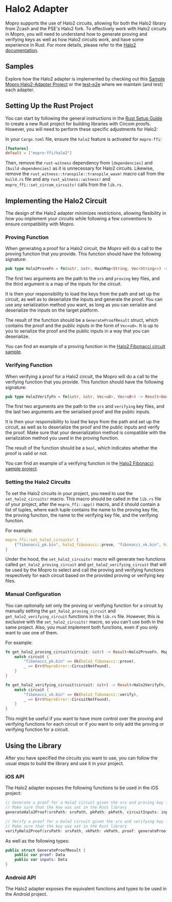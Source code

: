 # Halo2 Adapter

Mopro supports the use of Halo2 circuits, allowing for both the Halo2 library from Zcash and the PSE's Halo2 fork. To effectively work with Halo2 circuits in Mopro, you will need to understand how to generate proving and verifying keys as well as how Halo2 circuits work, and have some experience in Rust. For more details, please refer to the [Halo2 documentation](https://zcash.github.io/halo2/).

## Samples

Explore how the Halo2 adapter is implemented by checking out this [Sample Mopro Halo2-Adapter Project](https://github.com/zkmopro/halo2-app) or the [test-e2e](https://github.com/zkmopro/mopro/tree/main/test-e2e) where we maintain (and test) each adapter.

## Setting Up the Rust Project

You can start by following the general instructions in the [Rust Setup Guide](/getting-started/rust-setup.md) to create a new Rust project for building libraries with Circom proofs. However, you will need to perform these specific adjustments for Halo2:

In your `Cargo.toml` file, ensure the `halo2` feature is activated for `mopro-ffi`:

```toml
[features]
default = ["mopro-ffi/halo2"]
```

Then, remove the `rust-witness` dependency from `[dependencies]` and `[build-dependencies]` as it is unnecessary for Halo2 circuits.
Likewise, remove the `rust_witness::transpile::transpile_wasm!` macro call from the `build.rs` file and any `rust_witness::witness!` and `mopro_ffi::set_circom_circuits!` calls from the `lib.rs`.

## Implementing the Halo2 Circuit

The design of the Halo2 adapter minimizes restrictions, allowing flexibility in how you implement your circuits while following a few conventions to ensure compatibility with Mopro.

### Proving Function

When generating a proof for a Halo2 circuit, the Mopro will do a call to the proving function that you provide. This function should have the following signature:

```rust
pub type Halo2ProveFn = fn(&str, &str, HashMap<String, Vec<String>>) -> Result<GenerateProofResult, Box<dyn std::error::Error>>;
```

The first two arguments are the path to the `srs` and `proving` key files, and the third argument is a map of the inputs for the circuit.

It is then your responsibility to load the keys from the path and set up the circuit, as well as to deserialize the inputs and generate the proof. You can use any serialization method you want, as long as you can serialize and deserialize the inputs on the target platform.

The result of the function should be a `GenerateProofResult` struct, which contains the proof and the public inputs in the form of `Vec<u8>`. It is up to you to serialize the proof and the public inputs in a way that you can deserialize.

You can find an example of a proving function in the [Halo2 Fibonacci circuit sample](https://github.com/ElusAegis/halo2-fibonacci-sample/blob/main/src/lib.rs).

### Verifying Function

When verifying a proof for a Halo2 circuit, the Mopro will do a call to the verifying function that you provide. This function should have the following signature:

```rust
pub type Halo2VerifyFn = fn(&str, &str, Vec<u8>, Vec<u8>) -> Result<bool, Box<dyn std::error::Error>>;
```

The first two arguments are the path to the `srs` and `verifying` key files, and the last two arguments are the serialised proof and the public inputs.

It is then your responsibility to load the keys from the path and set up the circuit, as well as to deserialize the proof and the public inputs and verify the proof. 
Make sure that your deserialization method is compatible with the serialization method you used in the proving function.

The result of the function should be a `bool`, which indicates whether the proof is valid or not.

You can find an example of a verifying function in the [Halo2 Fibonacci sample project](https://github.com/ElusAegis/halo2-fibonacci-sample/blob/main/src/lib.rs).

### Setting the Halo2 Circuits

To set the Halo2 circuits in your project, you need to use the `set_halo2_circuits!` macro. This macro should be called in the `lib.rs` file of your project, after the `mopro_ffi::app()` macro, and it should contain a list of tuples, where each tuple contains the name to the proving key file, the proving function, the name to the verifying key file, and the verifying function.

For example:

```rust
mopro_ffi::set_halo2_circuits! {
    ("fibonacci_pk.bin", halo2_fibonacci::prove, "fibonacci_vk.bin", halo2_fibonacci::verify),
}
```

Under the hood, the `set_halo2_circuits!` macro will generate two functions called `get_halo2_proving_circuit` and `get_halo2_verifying_circuit` that will be used by the Mopro to select and call the proving and verifying functions respectively for each circuit based on the provided proving or verifying key files.

### Manual Configuration

You can optionally set only the proving or verifying function for a circuit by manually setting the `get_halo2_proving_circuit` and `get_halo2_verifying_circuit` functions in the `lib.rs` file. However, this is exclusive with the `set_halo2_circuits!` macro, so you can't use both in the same project. Also, you must implement both functions, even if you only want to use one of them.

For example:

```rust
fn get_halo2_proving_circuit(circuit: &str) -> Result<Halo2ProveFn, MoproError> {
    match circuit {
        "fibonacci_pk.bin" => Ok(halo2_fibonacci::prove),
        _ => Err(MoproError::CircuitNotFound),
    }
}

fn get_halo2_verifying_circuit(circuit: &str) -> Result<Halo2VerifyFn, MoproError> {
    match circuit {
        "fibonacci_vk.bin" => Ok(halo2_fibonacci::verify),
        _ => Err(MoproError::CircuitNotFound),
    }
}
```

This might be useful if you want to have more control over the proving and verifying functions for each circuit or if you want to only add the proving or verifying function for a circuit.

## Using the Library

After you have specified the circuits you want to use, you can follow the usual steps to build the library and use it in your project.

### iOS API

The Halo2 adapter exposes the following functions to be used in the iOS project:

```swift
// Generate a proof for a Halo2 circuit given the srs and proving key files, as well as the circuit inputs
// Make sure that the key was set in the Rust library
generateHalo2Proof(srsPath: srsPath, pkPath: pkPath, circuitInputs: inputs) -> GenerateProofResult

// Verify a proof for a Halo2 circuit given the srs and verifying key files, as well as the proof and public inputs
// Make sure that the key was set in the Rust library
verifyHalo2Proof(srsPath: srsPath, vkPath: vkPath, proof: generateProofResult.proof, publicInput: generateProofResult.inputs) -> Bool
```

As well as the following types:

```swift
public struct GenerateProofResult {
    public var proof: Data
    public var inputs: Data
}
```

### Android API

The Halo2 adapter exposes the equivalent functions and types to be used in the Android project. 


